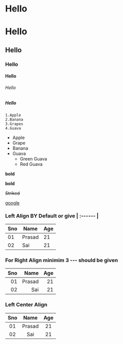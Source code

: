 <h1>Hello</h1>

# Hello
## Hello
### Hello
#### Hello
###### Hello
##### Hello

    1.Apple
    2.Banana
    3.Grapes
    4.Guava

- Apple
- Grape
- Banana
- Guava
    - Green Guava
    - Red Guava
 
 **bold**

 __bold__ 

 ~~Striked~~

 [google](https://github.com)  


### Left Align BY Default or give | :------ |
 | Sno | Name | Age |
 |---|---|----|
 |01|Prasad|21|
 |02|Sai|21|

### For Right Align minimim 3 --- should be given
  | Sno | Name | Age |
 |---:|---:|----:|
 |01|Prasad|21|
 |02|Sai|21|

### Left Center Align
   | Sno | Name | Age |
 |:---:|:---:|:----:|
 |01|Prasad|21|
 |02|Sai|21|
 
  
